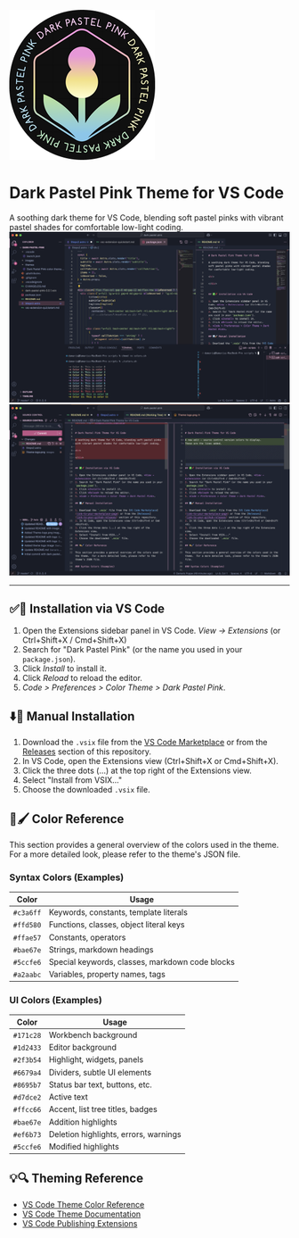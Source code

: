 ![Theme logo](images/Theme-logo.png) 

# Dark Pastel Pink Theme for VS Code 

A soothing dark theme for VS Code, blending soft pastel pinks with vibrant pastel shades for comfortable low-light coding.
![Theme logo](images/SS1.png) 
![Theme logo](images/SS2.png)

<hr>

</div>


## ✅📌 Installation via VS Code

1. Open the Extensions sidebar panel in VS Code. *View → Extensions* (or Ctrl+Shift+X / Cmd+Shift+X)
2. Search for "Dark Pastel Pink" (or the name you used in your `package.json`).
3. Click *Install* to install it.
4. Click *Reload* to reload the editor.
5. *Code > Preferences > Color Theme > Dark Pastel Pink*.

## ⬇️🚀 Manual Installation

1. Download the `.vsix` file from the [VS Code Marketplace](link-to-your-marketplace-page) or from the [Releases](link-to-your-github-releases) section of this repository.
2. In VS Code, open the Extensions view (Ctrl+Shift+X or Cmd+Shift+X).
3. Click the three dots (...) at the top right of the Extensions view.
4. Select "Install from VSIX..."
5. Choose the downloaded `.vsix` file.

## 🎨🖌️ Color Reference

This section provides a general overview of the colors used in the theme.  For a more detailed look, please refer to the theme's JSON file.

### Syntax Colors (Examples)

| Color             | Usage                                       |
|-------------------|---------------------------------------------|
| `#c3a6ff`         | Keywords, constants, template literals      |
| `#ffd580`         | Functions, classes, object literal keys     |
| `#ffae57`         | Constants, operators                        |
| `#bae67e`         | Strings, markdown headings                  |
| `#5ccfe6`         | Special keywords, classes, markdown code blocks |
| `#a2aabc`         | Variables, property names, tags             |

### UI Colors (Examples)

| Color             | Usage                                       |
|-------------------|---------------------------------------------|
| `#171c28`         | Workbench background                        |
| `#1d2433`         | Editor background                           |
| `#2f3b54`         | Highlight, widgets, panels                  |
| `#6679a4`         | Dividers, subtle UI elements                |
| `#8695b7`         | Status bar text, buttons, etc.              |
| `#d7dce2`         | Active text                                  |
| `#ffcc66`         | Accent, list tree titles, badges             |
| `#bae67e`         | Addition highlights                         |
| `#ef6b73`         | Deletion highlights, errors, warnings       |
| `#5ccfe6`         | Modified highlights                         |

## 💡🔍 Theming Reference

* [VS Code Theme Color Reference](https://code.visualstudio.com/api/references/theme-color)
* [VS Code Theme Documentation](https://code.visualstudio.com/api/extension-guides/color-themes)
* [VS Code Publishing Extensions](https://code.visualstudio.com/api/working-with-extensions/publishing-extensions)

